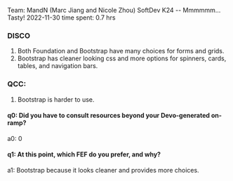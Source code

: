 Team: MandN (Marc Jiang and Nicole Zhou)
SoftDev
K24 -- Mmmmmm... Tasty!
2022-11-30
time spent: 0.7 hrs

### DISCO
1. Both Foundation and Bootstrap have many choices for forms and grids.
2. Bootstrap has cleaner looking css and more options for spinners, cards, tables, and navigation bars.

### QCC:
1. Bootstrap is harder to use.

#### q0: Did you have to consult resources beyond your Devo-generated on-ramp?
a0: 0

#### q1: At this point, which FEF do you prefer, and why?
a1: Bootstrap because it looks cleaner and provides more choices.
